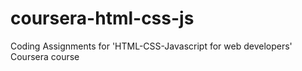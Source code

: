 # coursera-html-css-js
Coding Assignments for 'HTML-CSS-Javascript for web developers' Coursera course

